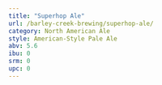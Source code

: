 ```yaml
---
title: "Superhop Ale"
url: /barley-creek-brewing/superhop-ale/
category: North American Ale
style: American-Style Pale Ale
abv: 5.6
ibu: 0
srm: 0
upc: 0
---
```



